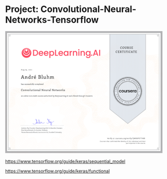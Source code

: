 # Project: Convolutional-Neural-Networks-Tensorflow

![Alt Image text](https://github.com/AndreBluhm/Project_Convolutional-Neural-Networks-Tensorflow/blob/main/Coursera_Convolutional-Neural-Networks..png?raw=true)

https://www.tensorflow.org/guide/keras/sequential_model

https://www.tensorflow.org/guide/keras/functional
